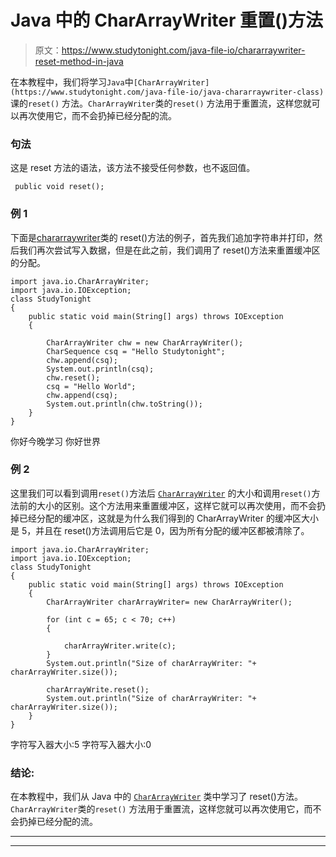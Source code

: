 # Java 中的 CharArrayWriter 重置()方法

> 原文：<https://www.studytonight.com/java-file-io/chararraywriter-reset-method-in-java>

在本教程中，我们将学习`Java`中`[CharArrayWriter](https://www.studytonight.com/java-file-io/java-chararraywriter-class)` 课的`reset()` 方法。`CharArrayWriter`类的`reset()` 方法用于重置流，这样您就可以再次使用它，而不会扔掉已经分配的流。

### 句法

这是 reset 方法的语法，该方法不接受任何参数，也不返回值。

```
 public void reset();
```

### 例 1

下面是[chararraywriter](https://www.studytonight.com/java-file-io/java-chararraywriter-class)类的 reset()方法的例子，首先我们追加字符串并打印，然后我们再次尝试写入数据，但是在此之前，我们调用了 reset()方法来重置缓冲区的分配。

```
import java.io.CharArrayWriter;
import java.io.IOException;
class StudyTonight
{
	public static void main(String[] args) throws IOException 
	{ 

		CharArrayWriter chw = new CharArrayWriter();  
		CharSequence csq = "Hello Studytonight";  
		chw.append(csq);  
		System.out.println(csq);  
		chw.reset();  
		csq = "Hello World";  
		chw.append(csq);  
		System.out.println(chw.toString()); 
	} 
}
```

你好今晚学习
你好世界

### 例 2

这里我们可以看到调用`reset()`方法后 [`CharArrayWriter`](https://www.studytonight.com/java-file-io/java-chararraywriter-class) 的大小和调用`reset()`方法前的大小的区别。这个方法用来重置缓冲区，这样它就可以再次使用，而不会扔掉已经分配的缓冲区，这就是为什么我们得到的 CharArrayWriter 的缓冲区大小是 5，并且在 reset()方法调用后它是 0，因为所有分配的缓冲区都被清除了。

```
import java.io.CharArrayWriter;
import java.io.IOException;
class StudyTonight
{
	public static void main(String[] args) throws IOException 
	{ 
		CharArrayWriter charArrayWriter= new CharArrayWriter(); 

		for (int c = 65; c < 70; c++) 
		{ 

			charArrayWriter.write(c); 
		} 
		System.out.println("Size of charArrayWriter: "+ charArrayWriter.size()); 

		charArrayWrite.reset(); 
		System.out.println("Size of charArrayWriter: "+ charArrayWriter.size()); 
	} 
}
```

字符写入器大小:5
字符写入器大小:0

### 结论:

在本教程中，我们从 Java 中的 [`CharArrayWriter`](https://www.studytonight.com/java-file-io/java-chararraywriter-class) 类中学习了 reset()方法。`CharArrayWriter`类的`reset()` 方法用于重置流，这样您就可以再次使用它，而不会扔掉已经分配的流。

* * *

* * *